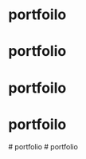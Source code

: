 # portfoilo
# portfolio
# portfoilo
# portfoilo
#   p o r t f o l i o  
 #   p o r t f o l i o  
 